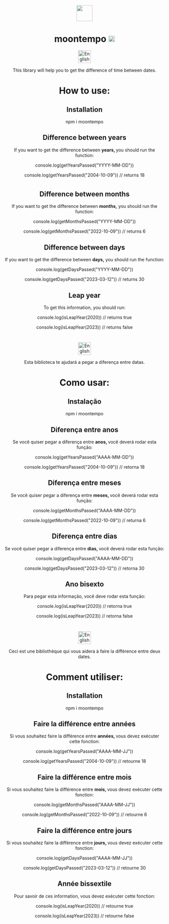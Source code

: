 <div align="center">

<img src="https://cdn.discordapp.com/attachments/1049058606181535795/1095451352378908782/moontempo_logo.png" width="50">

# moontempo <img src="https://upload.wikimedia.org/wikipedia/commons/thumb/6/6a/JavaScript-logo.png/800px-JavaScript-logo.png" alt="Javascript" width="20">

<img src="https://cdn-icons-png.flaticon.com/512/8281/8281549.png" alt="English" width="40">
<p>This library will help you to get the difference of time between dates.</p>

# How to use:

## Installation

<p>npm i moontempo</p>

## Difference between years

<p>If you want to get the difference between <strong>years, </strong> you should run the function:</p>
<p>console.log(getYearsPassed("YYYY-MM-DD"))</p>
<p>console.log(getYearsPassed("2004-10-09")) // returns 18 </p>

#

## Difference between months

<p>If you want to get the difference between <strong>months,</strong> you should run the function:</p>
<p>console.log(getMonthsPassed("YYYY-MM-DD"))</p>
<p>console.log(getMonthsPassed("2022-10-09")) // returns 6 </p>

## Difference between days

<p>If you want to get the difference between <strong>days,</strong> you should run the function:</p>
<p>console.log(getDaysPassed("YYYY-MM-DD"))</p>
<p>console.log(getDaysPassed("2023-03-12")) // returns 30 </p>

## Leap year

<p>To get this information, you should run:</p>
<p>console.log(isLeapYear(2020)) // returns true</p>
<p>console.log(isLeapYear(2023)) // returns false</p>

#

<img src="https://cdn-icons-png.flaticon.com/512/4087/4087479.png" alt="English" width="40">

<p>Esta biblioteca te ajudará a pegar a diferença entre datas.</p>

# Como usar:

## Instalação

<p>npm i moontempo</p>

## Diferença entre anos

<p>Se você quiser pegar a diferença entre <strong>anos, </strong> você deverá rodar esta função:</p>
<p>console.log(getYearsPassed("AAAA-MM-DD"))</p>
<p>console.log(getYearsPassed("2004-10-09")) // retorna 18 </p>

## Diferença entre meses

<p>Se você quiser pegar a diferença entre <strong>meses, </strong> você deverá rodar esta função:</p>
<p>console.log(getMonthsPassed("AAAA-MM-DD"))</p>
<p>console.log(getMonthsPassed("2022-10-09")) // returna 6 </p>

## Diferença entre dias

<p>Se você quiser pegar a diferença entre <strong>dias, </strong> você deverá rodar esta função:</p>
<p>console.log(getDaysPassed("AAAA-MM-DD"))</p>
<p>console.log(getDaysPassed("2023-03-12")) // retorna 30 </p>

## Ano bisexto

<p>Para pegar esta informação, você deve rodar esta função:</p>
<p>console.log(isLeapYear(2020)) // retorna true</p>
<p>console.log(isLeapYear(2023)) // retorna false</p>

#

<img src="https://cdn-icons-png.flaticon.com/512/330/330490.png" alt="English" width="40">

<p>Ceci est une bibliothèque qui vous aidera à faire la différence entre deux dates.</p>

# Comment utiliser:

## Installation

<p>npm i moontempo</p>

## Faire la différence entre années

<p>Si vous souhaitez faire la différence entre <strong>années, </strong>vous devez exécuter cette fonction:</p>
<p>console.log(getYearsPassed("AAAA-MM-JJ"))</p>
<p>console.log(getYearsPassed("2004-10-09")) // retourne 18 </p>

## Faire la différence entre mois

<p>Si vous souhaitez faire la différence entre <strong>mois, </strong>vous devez exécuter cette fonction:</p>
<p>console.log(getMonthsPassed("AAAA-MM-JJ"))</p>
<p>console.log(getMonthsPassed("2022-10-09")) // retourne 6 </p>

## Faire la différence entre jours

<p>Si vous souhaitez faire la différence entre <strong>jours, </strong>vous devez exécuter cette fonction:</p>
<p>console.log(getDaysPassed("AAAA-MM-JJ"))</p>
<p>console.log(getDaysPassed("2023-03-12")) // retourne 30 </p>

## Année bissextile

<p>Pour savoir de ces information, vous devez exécuter cette fonction:</p>
<p>console.log(isLeapYear(2020)) // retourne true</p>
<p>console.log(isLeapYear(2023)) // retourne false</p>

#

</div>
